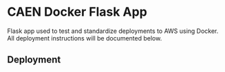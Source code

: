 # CAEN Docker Flask App

Flask app used to test and standardize deployments to AWS using Docker.
All deployment instructions will be documented below.

## Deployment
